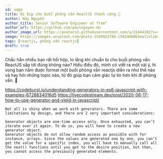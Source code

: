 ```yaml
---
id: saga
title: Bí kíp cho buổi phỏng vấn ReactJS thành công 🎉
author: Hậu Nguyễn
author_title: Senior Software Engineer at fram^
author_url: https://github.com/paulnguyen-mn
author_image_url: https://avatars3.githubusercontent.com/u/31444102?s=400&u=c545a527aa31843e1361462e410c0f51863e8e26&v=4
image: https://images.unsplash.com/photo-1549923746-c502d488b3ea?ixlib=rb-1.2.1&ixid=eyJhcHBfaWQiOjEyMDd9&auto=format&fit=crop&w=1351&q=80
tags: [reactjs, phỏng vấn reactjs]
draft: true
---
```


Chắc hẳn nhiều bạn rất hồi hộp, lo lắng khi chuẩn bị cho buổi phỏng vấn ReactJS sắp tới đúng không nào? Hiểu điều đó, mình có viết ra một vài ý, hi vọng bạn nắm được format một buổi phỏng vấn reactjs diễn ra như thế nào và hay hỏi những topic nào, từ đó giúp bạn cảm giác tự tin hơn khi đi phỏng vấn. 🙂

<!-- truncate-->

https://codeburst.io/understanding-generators-in-es6-javascript-with-examples-6728834016d5
https://livecodestream.dev/post/2020-06-17-how-to-use-generator-and-yield-in-javascript/


```
Not all is shiny when we work with generators. There are some limitations by design, and there are 2 very important considerations:

Generator objects are one-time access only. Once exhausted, you can’t iterate over it again. To do so, you will have to create a new generator object.
Generator objects do not allow random access as possible with for instance, arrays. Since the values are generated one by one, you can’t get the value for a specific index, you will have to manually call all the next() functions until you get to the desire position, but then, you cannot access the previously generated elements.
```